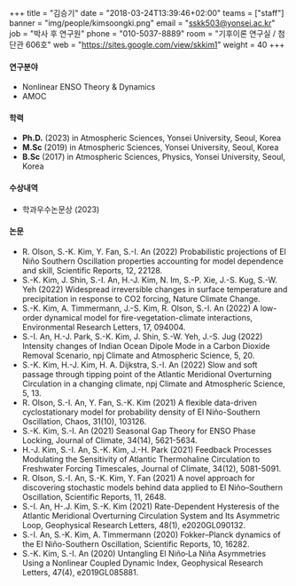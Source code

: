 ﻿+++
title = "김승기"
date = "2018-03-24T13:39:46+02:00"
teams = ["staff"]
banner = "img/people/kimsoongki.png"
email = "sskk503@yonsei.ac.kr"
job = "박사 후 연구원"
phone = "010-5037-8889"
room = "기후이론 연구실 / 첨단관 606호"
web = "https://sites.google.com/view/skkim1"
weight = 40
+++

#### 연구분야
+ Nonlinear ENSO Theory & Dynamics
+ AMOC

#### 학력
 + **Ph.D.** (2023) in Atmospheric Sciences, Yonsei University, Seoul, Korea 
 + **M.Sc** (2019) in Atmospheric Sciences, Yonsei University, Seoul, Korea
 + **B.Sc** (2017) in Atmospheric Sciences, Physics, Yonsei University, Seoul, Korea

#### 수상내역
+ 학과우수논문상 (2023)

#### 논문
+ R. Olson, S.-K. Kim, Y. Fan, S.-I. An (2022) Probabilistic projections of El Niño Southern Oscillation properties accounting for model dependence and skill, Scientific Reports, 12, 22128.
+ S.-K. Kim, J. Shin, S.-I. An, H.-J. Kim, N. Im, S.-P. Xie, J.-S. Kug, S.-W. Yeh (2022) Widespread irreversible changes in surface temperature and precipitation in response to CO2 forcing, Nature Climate Change.
+ S.-K. Kim, A. Timmermann, J.-S. Kim, R. Olson, S.-I. An (2022) A low-order dynamical model for fire-vegetation-climate interactions, Environmental Research Letters, 17, 094004. 
+ S.-I. An, H.-J. Park, S.-K. Kim, J. Shin, S.-W. Yeh, J.-S. Jug (2022) Intensity changes of Indian Ocean Dipole Mode in a Carbon Dioxide Removal Scenario, npj Climate and Atmospheric Science, 5, 20. 
+ S.-K. Kim, H.-J. Kim, H. A. Dijkstra, S.-I. An (2022) Slow and soft passage through tipping point of the Atlantic Meridional Overturning Circulation in a changing climate, npj Climate and Atmospheric Science, 5, 13. 
+ R. Olson, S.-I. An, Y. Fan, S.-K. Kim (2021) A flexible data-driven cyclostationary model for probability density of El Niño-Southern Oscillation, Chaos, 31(10), 103126. 
+ S.-K. Kim, S.-I. An (2021) Seasonal Gap Theory for ENSO Phase Locking, Journal of Climate, 34(14), 5621-5634. 
+ H.-J. Kim, S.-I. An, S.-K. Kim, J.-H. Park (2021) Feedback Processes Modulating the Sensitivity of Atlantic Thermohaline Circulation to Freshwater Forcing Timescales, Journal of Climate, 34(12), 5081-5091. 
+ R. Olson, S.-I. An, S.-K. Kim, Y. Fan (2021) A novel approach for discovering stochastic models behind data applied to El Niño–Southern Oscillation, Scientific Reports, 11, 2648. 
+ S.-I. An, H-.J. Kim, S.-K. Kim (2021) Rate-Dependent Hysteresis of the Atlantic Meridional Overturning Circulation System and Its Asymmetric Loop, Geophysical Research Letters, 48(1), e2020GL090132. 
+ S.-I. An, S.-K. Kim, A. Timmermann (2020) Fokker–Planck dynamics of the El Niño-Southern Oscillation, Scientific Reports, 10, 16282. 
+ S.-K. Kim, S.-I. An (2020) Untangling El Niño‐La Niña Asymmetries Using a Nonlinear Coupled Dynamic Index, Geophysical Research Letters, 47(4), e2019GL085881.
